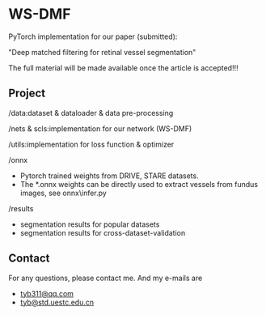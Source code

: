 # WS-DMF
PyTorch implementation for our paper (submitted):    

"Deep matched filtering for retinal vessel segmentation"

The full material will be made available once the article is accepted!!!

## Project

/data:dataset & dataloader & data pre-processing

/nets & scls:implementation for our network (WS-DMF)

/utils:implementation for loss function & optimizer

/onnx
-   Pytorch trained weights from DRIVE, STARE datasets.
-   The *.onnx weights can be directly used to extract vessels from fundus images, see onnx\infer.py

/results
-   segmentation results for popular datasets
-   segmentation results for cross-dataset-validation


## Contact
For any questions, please contact me. 
And my e-mails are 
-   tyb311@qq.com
-   tyb@std.uestc.edu.cn
